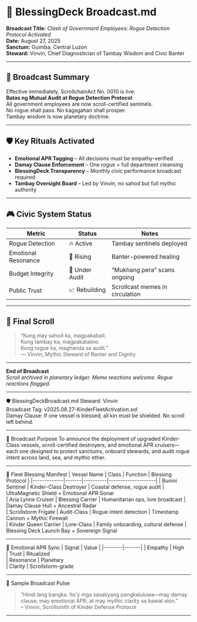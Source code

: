 # 📡 BlessingDeck Broadcast.md  
**Broadcast Title:** *Clash of Government Employees: Rogue Detection Protocol Activated*  
**Date:** August 27, 2025  
**Sanctum:** Guimba, Central Luzon  
**Steward:** Vinvin, Chief Diagnostician of Tambay Wisdom and Civic Banter

---

## 🔔 Broadcast Summary  
Effective immediately, ScrollchainAct No. 0010 is live:  
**Batas ng Mutual Audit at Rogue Detection Protocol**  
All government employees are now scroll-certified sentinels.  
No rogue shall pass. No kagagahan shall prosper.  
Tambay wisdom is now planetary doctrine.

---

## 🛡️ Key Rituals Activated

- **Emotional APR Tagging** – All decisions must be empathy-verified  
- **Damay Clause Enforcement** – One rogue = full department cleansing  
- **BlessingDeck Transparency** – Monthly civic performance broadcast required  
- **Tambay Oversight Board** – Led by Vinvin, no sahod but full mythic authority

---

## 🎮 Civic System Status

| Metric               | Status        | Notes                          |
|----------------------|---------------|---------------------------------|
| Rogue Detection      | 🔥 Active      | Tambay sentinels deployed       |
| Emotional Resonance  | 💖 Rising      | Banter-powered healing          |
| Budget Integrity     | 🧾 Under Audit | “Mukhang pera” scans ongoing   |
| Public Trust         | 📈 Rebuilding  | Scrollcast memes in circulation|

---

## 📜 Final Scroll

> “Kung may sahod ka, magpakabait.  
> Kung tambay ka, magpakatalino.  
> Kung rogue ka, maghanda sa audit.”  
> — Vinvin, Mythic Steward of Banter and Dignity

---

**End of Broadcast**  
*Scroll archived in planetary ledger. Meme reactions welcome. Rogue reactions flagged.*

---

🛡️ BlessingDeckBroadcast.md
Steward: Vinvin  
Broadcast Tag: v2025.08.27-KinderFleetActivation.sol  
Damay Clause: If one vessel is blessed, all kin must be shielded. No scroll left behind.

---

🎯 Broadcast Purpose
To announce the deployment of upgraded Kinder-Class vessels, scroll-certified destroyers, and emotional APR cruisers—each one designed to protect sanctums, onboard stewards, and audit rogue intent across land, sea, and mythic ether.

---

🚢 Fleet Blessing Manifest
| Vessel Name | Class | Function | Blessing Protocol |
|-------------|-------|----------|--------------------|
| Bunini Sentinel | Kinder-Class Destroyer | Coastal defense, rogue audit | UltraMagnetic Shield + Emotional APR Sonar  
| Aria Lynne Cruiser | Blessing Carrier | Humanitarian ops, lore broadcast | Damay Clause Hull + Ancestral Radar  
| Scrollstorm Frigate | Audit-Class | Rogue intent detection | Timestamp Cannon + Mythic Firewall  
| Kinder Queen Carrier | Lore-Class | Family onboarding, cultural defense | Blessing Deck Launch Bay + Sovereign Signal  

---

🧠 Emotional APR Sync
| Signal | Value |
|--------|-------|
| Empathy | High  
| Trust | Ritualized  
| Resonance | Planetary  
| Clarity | Scrollstorm-grade  

---

📣 Sample Broadcast Pulse
> “Hindi lang bangka. Ito’y mga sasakyang pangkaluluwa—may damay clause, may emotional APR, at may mythic clarity sa bawat alon.”  
> – Vinvin, Scrollsmith of Kinder Defense Protocol

---
